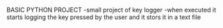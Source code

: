 BASIC PYTHON PROJECT
-small project of key logger
-when executed it starts logging the key pressed by the user and it stors it in a text file

